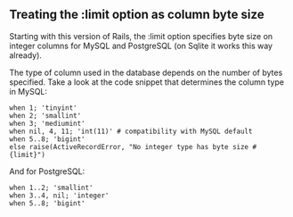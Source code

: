 ## Treating the :limit option as column byte size

Starting with this version of Rails, the :limit option specifies byte size on integer columns for MySQL and PostgreSQL (on Sqlite it works this way already).

The type of column used in the database depends on the number of bytes specified. Take a look at the code snippet that determines the column type in MySQL:

	when 1; 'tinyint'
	when 2; 'smallint'
	when 3; 'mediumint'
	when nil, 4, 11; 'int(11)' # compatibility with MySQL default
	when 5..8; 'bigint'
	else raise(ActiveRecordError, "No integer type has byte size #{limit}")

And for PostgreSQL:

	when 1..2; 'smallint'
	when 3..4, nil; 'integer'
	when 5..8; 'bigint'
